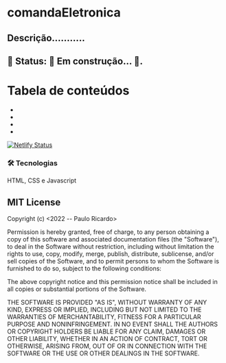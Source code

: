 # comandaEletronica

<h2>Descrição...........</h2>

<h2>🚧 Status:  🚀 Em construção...  🚧.</h2>
 
Tabela de conteúdos
=================
<!--ts-->
   * 
   * 
   * 
   *   
<!--te-->

[![Netlify Status](https://api.netlify.com/api/v1/badges/91b6da0b-7b57-4117-8f5e-62df2bd411c6/deploy-status)](https://app.netlify.com/sites/comanda/deploys)

### 🛠 Tecnologias
HTML, CSS e Javascript


<h2>MIT License</h2>
Copyright (c) <2022 -- Paulo Ricardo>

Permission is hereby granted, free of charge, to any person obtaining a copy
of this software and associated documentation files (the "Software"), to deal
in the Software without restriction, including without limitation the rights
to use, copy, modify, merge, publish, distribute, sublicense, and/or sell
copies of the Software, and to permit persons to whom the Software is
furnished to do so, subject to the following conditions:

The above copyright notice and this permission notice shall be included in all
copies or substantial portions of the Software.

THE SOFTWARE IS PROVIDED "AS IS", WITHOUT WARRANTY OF ANY KIND, EXPRESS OR
IMPLIED, INCLUDING BUT NOT LIMITED TO THE WARRANTIES OF MERCHANTABILITY,
FITNESS FOR A PARTICULAR PURPOSE AND NONINFRINGEMENT. IN NO EVENT SHALL THE
AUTHORS OR COPYRIGHT HOLDERS BE LIABLE FOR ANY CLAIM, DAMAGES OR OTHER
LIABILITY, WHETHER IN AN ACTION OF CONTRACT, TORT OR OTHERWISE, ARISING FROM,
OUT OF OR IN CONNECTION WITH THE SOFTWARE OR THE USE OR OTHER DEALINGS IN THE
SOFTWARE.
